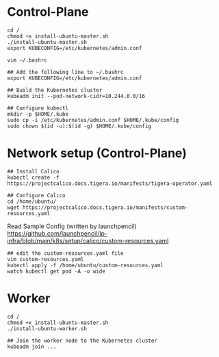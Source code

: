 # Control-Plane  
```
cd /
chmod +x install-ubuntu-master.sh  
./install-ubuntu-master.sh  
export KUBECONFIG=/etc/kubernetes/admin.conf

vim ~/.bashrc

## Add the following line to ~/.bashrc
export KUBECONFIG=/etc/kubernetes/admin.conf

## Build the Kubernetes cluster
kubeadm init --pod-network-cidr=10.244.0.0/16

## Configure kubectl
mkdir -p $HOME/.kube
sudo cp -i /etc/kubernetes/admin.conf $HOME/.kube/config
sudo chown $(id -u):$(id -g) $HOME/.kube/config
```

# Network setup (Control-Plane)  
```
## Install Calico  
kubectl create -f https://projectcalico.docs.tigera.io/manifests/tigera-operator.yaml
```

```
## Configure Calico
cd /home/ubuntu/
wget https://projectcalico.docs.tigera.io/manifests/custom-resources.yaml
```

Read Sample Config (written by launchpencil)  
https://github.com/launchpencil/lp-infra/blob/main/k8s/setup/calico/custom-resources.yaml
```
## edit the custom-resources.yaml file  
vim custom-resources.yaml
kubectl apply -f /home/ubuntu/custom-resources.yaml
watch kubectl get pod -A -o wide
```

# Worker
```
cd /
chmod +x install-ubuntu-master.sh    
./install-ubuntu-worker.sh  

## Join the worker node to the Kubernetes cluster
kubeadm join ...
```
